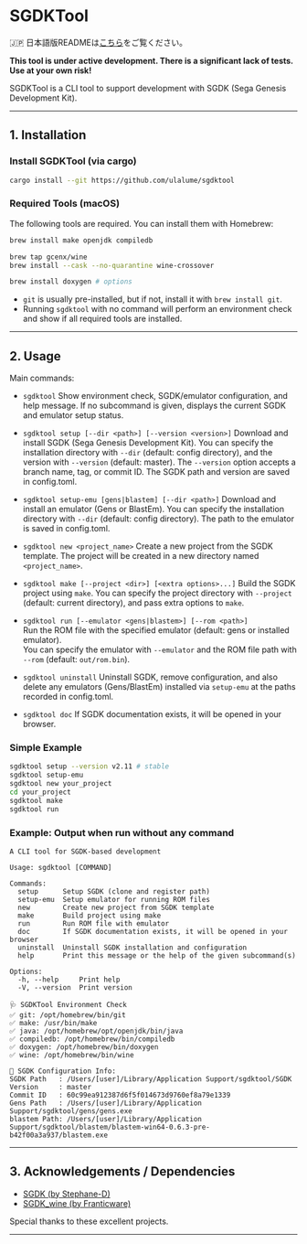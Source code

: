 # SGDKTool

🇯🇵 日本語版READMEは[こちら](./README.ja.md)をご覧ください。

**This tool is under active development. There is a significant lack of tests. Use at your own risk!**

SGDKTool is a CLI tool to support development with SGDK (Sega Genesis Development Kit).

---

## 1. Installation

### Install SGDKTool (via cargo)

```sh
cargo install --git https://github.com/ulalume/sgdktool
```

### Required Tools (macOS)

The following tools are required. You can install them with Homebrew:

```sh
brew install make openjdk compiledb

brew tap gcenx/wine
brew install --cask --no-quarantine wine-crossover

brew install doxygen # options
```

- `git` is usually pre-installed, but if not, install it with `brew install git`.
- Running `sgdktool` with no command will perform an environment check and show if all required tools are installed.

---

## 2. Usage

Main commands:

- `sgdktool`
  Show environment check, SGDK/emulator configuration, and help message.
  If no subcommand is given, displays the current SGDK and emulator setup status.

- `sgdktool setup [--dir <path>] [--version <version>]`
  Download and install SGDK (Sega Genesis Development Kit).
  You can specify the installation directory with `--dir` (default: config directory), and the version with `--version` (default: master).
  The `--version` option accepts a branch name, tag, or commit ID.
  The SGDK path and version are saved in config.toml.

- `sgdktool setup-emu [gens|blastem] [--dir <path>]`
  Download and install an emulator (Gens or BlastEm).
  You can specify the installation directory with `--dir` (default: config directory).
  The path to the emulator is saved in config.toml.

- `sgdktool new <project_name>`
  Create a new project from the SGDK template.
  The project will be created in a new directory named `<project_name>`.

- `sgdktool make [--project <dir>] [<extra options>...]`
  Build the SGDK project using `make`.
  You can specify the project directory with `--project` (default: current directory), and pass extra options to `make`.

- `sgdktool run [--emulator <gens|blastem>] [--rom <path>]`  \
  Run the ROM file with the specified emulator (default: gens or installed emulator).  \
  You can specify the emulator with `--emulator` and the ROM file path with `--rom` (default: `out/rom.bin`).

- `sgdktool uninstall`
  Uninstall SGDK, remove configuration, and also delete any emulators (Gens/BlastEm) installed via `setup-emu` at the paths recorded in config.toml.

- `sgdktool doc`
  If SGDK documentation exists, it will be opened in your browser.

### Simple Example

```sh
sgdktool setup --version v2.11 # stable
sgdktool setup-emu
sgdktool new your_project
cd your_project
sgdktool make
sgdktool run
```

### Example: Output when run without any command

```
A CLI tool for SGDK-based development

Usage: sgdktool [COMMAND]

Commands:
  setup      Setup SGDK (clone and register path)
  setup-emu  Setup emulator for running ROM files
  new        Create new project from SGDK template
  make       Build project using make
  run        Run ROM file with emulator
  doc        If SGDK documentation exists, it will be opened in your browser
  uninstall  Uninstall SGDK installation and configuration
  help       Print this message or the help of the given subcommand(s)

Options:
  -h, --help     Print help
  -V, --version  Print version

🩺 SGDKTool Environment Check
✅ git: /opt/homebrew/bin/git
✅ make: /usr/bin/make
✅ java: /opt/homebrew/opt/openjdk/bin/java
✅ compiledb: /opt/homebrew/bin/compiledb
✅ doxygen: /opt/homebrew/bin/doxygen
✅ wine: /opt/homebrew/bin/wine

📝 SGDK Configuration Info:
SGDK Path   : /Users/[user]/Library/Application Support/sgdktool/SGDK
Version     : master
Commit ID   : 60c99ea912387d6f5f014673d9760ef8a79e1339
Gens Path   : /Users/[user]/Library/Application Support/sgdktool/gens/gens.exe
blastem Path: /Users/[user]/Library/Application Support/sgdktool/blastem/blastem-win64-0.6.3-pre-b42f00a3a937/blastem.exe
```

---

## 3. Acknowledgements / Dependencies

- [SGDK (by Stephane-D)](https://github.com/Stephane-D/SGDK)
- [SGDK_wine (by Franticware)](https://github.com/Franticware/SGDK_wine)

Special thanks to these excellent projects.

---
